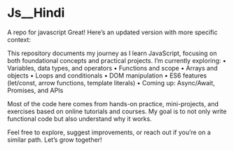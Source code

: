 # Js__Hindi
A repo for javascript
Great! Here’s an updated version with more specific context:


This repository documents my journey as I learn JavaScript, focusing on both foundational concepts and practical projects. I’m currently exploring:
	•	Variables, data types, and operators
	•	 Functions and scope
	•	 Arrays and objects
	•	 Loops and conditionals
	•	DOM manipulation
	•	 ES6 features (let/const, arrow functions, template literals)
	•	 Coming up: Async/Await, Promises, and APIs

Most of the code here comes from hands-on practice, mini-projects, and exercises based on online tutorials and courses. My goal is to not only write functional code but also understand why it works.

Feel free to explore, suggest improvements, or reach out if you’re on a similar path. Let’s grow together! 
